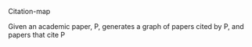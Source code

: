 Citation-map

Given an academic paper, P, generates a graph of papers cited by P, and papers that cite P